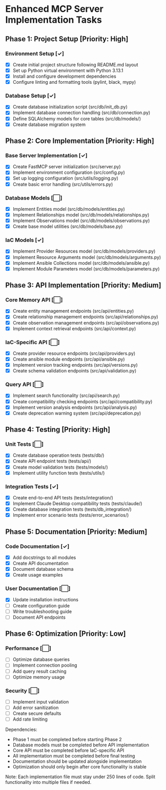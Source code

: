 # Enhanced MCP Server Implementation Tasks

## Phase 1: Project Setup [Priority: High]

### Environment Setup [✓]
- [x] Create initial project structure following README.md layout
- [x] Set up Python virtual environment with Python 3.13.1
- [x] Install and configure development dependencies
- [x] Configure linting and formatting tools (pylint, black, mypy)

### Database Setup [✓]
- [x] Create database initialization script (src/db/init_db.py)
- [x] Implement database connection handling (src/db/connection.py)
- [x] Define SQLAlchemy models for core tables (src/db/models/)
- [x] Create database migration system

## Phase 2: Core Implementation [Priority: High]

### Base Server Implementation [✓]
- [x] Create FastMCP server initialization (src/server.py)
- [x] Implement environment configuration (src/config.py)
- [x] Set up logging configuration (src/utils/logging.py)
- [x] Create basic error handling (src/utils/errors.py)

### Database Models [⬜]
- [x] Implement Entities model (src/db/models/entities.py)
- [x] Implement Relationships model (src/db/models/relationships.py)
- [x] Implement Observations model (src/db/models/observations.py)
- [x] Create base model utilities (src/db/models/base.py)

### IaC Models [✓]
- [x] Implement Provider Resources model (src/db/models/providers.py)
- [x] Implement Resource Arguments model (src/db/models/arguments.py)
- [x] Implement Ansible Collections model (src/db/models/ansible.py)
- [x] Implement Module Parameters model (src/db/models/parameters.py)

## Phase 3: API Implementation [Priority: Medium]

### Core Memory API [⬜]
- [x] Create entity management endpoints (src/api/entities.py)
- [x] Create relationship management endpoints (src/api/relationships.py)
- [x] Create observation management endpoints (src/api/observations.py)
- [x] Implement context retrieval endpoints (src/api/context.py)

### IaC-Specific API [⬜]
- [x] Create provider resource endpoints (src/api/providers.py)
- [x] Create ansible module endpoints (src/api/ansible.py)
- [x] Implement version tracking endpoints (src/api/versions.py)
- [x] Create schema validation endpoints (src/api/validation.py)

### Query API [⬜]
- [x] Implement search functionality (src/api/search.py)
- [x] Create compatibility checking endpoints (src/api/compatibility.py)
- [x] Implement version analysis endpoints (src/api/analysis.py)
- [x] Create deprecation warning system (src/api/deprecation.py)

## Phase 4: Testing [Priority: High]

### Unit Tests [⬜]
- [x] Create database operation tests (tests/db/)
- [x] Create API endpoint tests (tests/api/)
- [x] Create model validation tests (tests/models/)
- [x] Implement utility function tests (tests/utils/)

### Integration Tests [✓]
- [x] Create end-to-end API tests (tests/integration/)
- [x] Implement Claude Desktop compatibility tests (tests/claude/)
- [x] Create database integration tests (tests/db_integration/)
- [x] Implement error scenario tests (tests/error_scenarios/)

## Phase 5: Documentation [Priority: Medium]

### Code Documentation [✓]
- [x] Add docstrings to all modules
- [x] Create API documentation
- [x] Document database schema
- [x] Create usage examples

### User Documentation [⬜]
- [x] Update installation instructions
- [ ] Create configuration guide
- [ ] Write troubleshooting guide
- [ ] Document API endpoints

## Phase 6: Optimization [Priority: Low]

### Performance [⬜]
- [ ] Optimize database queries
- [ ] Implement connection pooling
- [ ] Add query result caching
- [ ] Optimize memory usage

### Security [⬜]
- [ ] Implement input validation
- [ ] Add error sanitization
- [ ] Create secure defaults
- [ ] Add rate limiting

Dependencies:
- Phase 1 must be completed before starting Phase 2
- Database models must be completed before API implementation
- Core API must be completed before IaC-specific API
- All implementation must be completed before final testing
- Documentation should be updated alongside implementation
- Optimization should only begin after core functionality is stable

Note: Each implementation file must stay under 250 lines of code. Split functionality into multiple files if needed.
